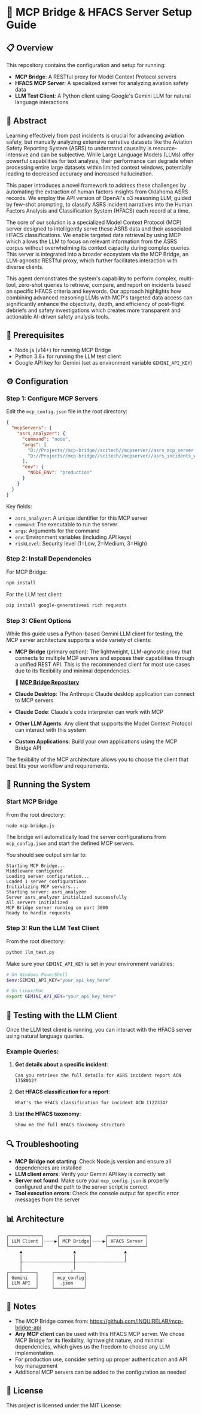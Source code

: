 # 🚀 MCP Bridge & HFACS Server Setup Guide

## 📋 Overview

This repository contains the configuration and setup for running:
- **MCP Bridge**: A RESTful proxy for Model Context Protocol servers
- **HFACS MCP Server**: A specialized server for analyzing aviation safety data
- **LLM Test Client**: A Python client using Google's Gemini LLM for natural language interactions

## 📑 Abstract

Learning effectively from past incidents is crucial for advancing aviation safety, but manually analyzing extensive narrative datasets like the Aviation Safety Reporting System (ASRS) to understand causality is resource-intensive and can be subjective. While Large Language Models (LLMs) offer powerful capabilities for text analysis, their performance can degrade when processing entire large datasets within limited context windows, potentially leading to decreased accuracy and increased hallucination. 

This paper introduces a novel framework to address these challenges by automating the extraction of human factors insights from Oklahoma ASRS records. We employ the API version of OpenAI's o3 reasoning LLM, guided by few-shot prompting, to classify ASRS incident narratives into the Human Factors Analysis and Classification System (HFACS) each record at a time. 

The core of our solution is a specialized Model Context Protocol (MCP) server designed to intelligently serve these ASRS data and their associated HFACS classifications. We enable targeted data retrieval by using MCP which allows the LLM to focus on relevant information from the ASRS corpus without overwhelming its context capacity during complex queries. This server is integrated into a broader ecosystem via the MCP Bridge, an LLM-agnostic RESTful proxy, which further facilitates interaction with diverse clients.

This agent demonstrates the system's capability to perform complex, multi-tool, zero-shot queries to retrieve, compare, and report on incidents based on specific HFACS criteria and keywords. Our approach highlights how combining advanced reasoning LLMs with MCP's targeted data access can significantly enhance the objectivity, depth, and efficiency of post-flight debriefs and safety investigations which creates more transparent and actionable AI-driven safety analysis tools.

## 🔧 Prerequisites

- Node.js (v14+) for running MCP Bridge
- Python 3.8+ for running the LLM test client
- Google API key for Gemini (set as environment variable `GEMINI_API_KEY`)

## ⚙️ Configuration

### Step 1: Configure MCP Servers

Edit the `mcp_config.json` file in the root directory:

```json
{
  "mcpServers": {
    "asrs_analyzer": {
      "command": "node",
      "args": [
        "D://Projects//mcp-bridge//scitech//mcpserver//asrs_mcp_server.js",
        "D://Projects//mcp-bridge//scitech//mcpserver//asrs_incidents_with_hfacs.json"
      ],
      "env": {
        "NODE_ENV": "production"
      }
    }
  }
}
```

Key fields:
- `asrs_analyzer`: A unique identifier for this MCP server
- `command`: The executable to run the server
- `args`: Arguments for the command
- `env`: Environment variables (including API keys)
- `riskLevel`: Security level (1=Low, 2=Medium, 3=High)

### Step 2: Install Dependencies

For MCP Bridge:
```bash
npm install
```

For the LLM test client:
```bash
pip install google-generativeai rich requests
```

### Step 3: Client Options

While this guide uses a Python-based Gemini LLM client for testing, the MCP server architecture supports a wide variety of clients:

- **MCP Bridge** (primary option): The lightweight, LLM-agnostic proxy that connects to multiple MCP servers and exposes their capabilities through a unified REST API. This is the recommended client for most use cases due to its flexibility and minimal dependencies.
  
  **🔗 [MCP Bridge Repository](https://github.com/INQUIRELAB/mcp-bridge-api)**
- **Claude Desktop**: The Anthropic Claude desktop application can connect to MCP servers
- **Claude Code**: Claude's code interpreter can work with MCP
- **Other LLM Agents**: Any client that supports the Model Context Protocol can interact with this system
- **Custom Applications**: Build your own applications using the MCP Bridge API

The flexibility of the MCP architecture allows you to choose the client that best fits your workflow and requirements.

## 🚀 Running the System

### Start MCP Bridge

From the root directory:

```bash
node mcp-bridge.js
```

The bridge will automatically load the server configurations from `mcp_config.json` and start the defined MCP servers.

You should see output similar to:
```
Starting MCP Bridge...
Middleware configured
Loading server configuration...
Loaded 1 server configurations
Initializing MCP servers...
Starting server: asrs_analyzer
Server asrs_analyzer initialized successfully
All servers initialized
MCP Bridge server running on port 3000
Ready to handle requests
```

### Step 3: Run the LLM Test Client

From the root directory:

```bash
python llm_test.py
```

Make sure your `GEMINI_API_KEY` is set in your environment variables:

```bash
# On Windows PowerShell
$env:GEMINI_API_KEY="your_api_key_here"

# On Linux/Mac
export GEMINI_API_KEY="your_api_key_here"
```

## 💬 Testing with the LLM Client

Once the LLM test client is running, you can interact with the HFACS server using natural language queries.

### Example Queries:

1. **Get details about a specific incident**:
   ```
   Can you retrieve the full details for ASRS incident report ACN 1758012?
   ```

2. **Get HFACS classification for a report**:
   ```
   What's the HFACS classification for incident ACN 1122334?
   ```

3. **List the HFACS taxonomy**:
   ```
   Show me the full HFACS taxonomy structure
   ```

## 🔍 Troubleshooting

- **MCP Bridge not starting**: Check Node.js version and ensure all dependencies are installed
- **LLM client errors**: Verify your Gemini API key is correctly set
- **Server not found**: Make sure your `mcp_config.json` is properly configured and the path to the server script is correct
- **Tool execution errors**: Check the console output for specific error messages from the server

## 📊 Architecture

```
┌────────────┐     ┌───────────┐     ┌──────────────┐
│ LLM Client │────▶│ MCP Bridge│────▶│ HFACS Server │
└────────────┘     └───────────┘     └──────────────┘
     ▲                   ▲                  ▲
     │                   │                  │
     ├───────────────────┼──────────────────┘
     │                   │
┌────┴─────┐     ┌──────┴────┐
│ Gemini   │     │ mcp_config│
│ LLM API  │     │  .json    │
└──────────┘     └───────────┘
```

## 📝 Notes

- The MCP Bridge comes from: https://github.com/INQUIRELAB/mcp-bridge-api
- **Any MCP client** can be used with this HFACS MCP server. We chose MCP Bridge for its flexibility, lightweight nature, and minimal dependencies, which gives us the freedom to choose any LLM implementation.
- For production use, consider setting up proper authentication and API key management
- Additional MCP servers can be added to the configuration as needed

## 📜 License

This project is licensed under the MIT License:
